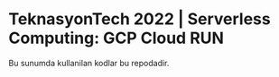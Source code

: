 # TeknasyonTech 2022 | Serverless Computing: GCP Cloud RUN

Bu sunumda kullanilan kodlar bu repodadir.